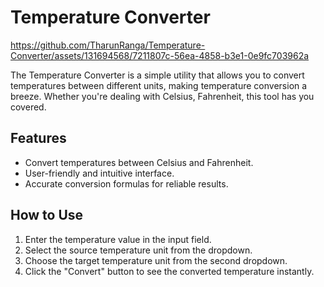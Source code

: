 # Temperature Converter


https://github.com/TharunRanga/Temperature-Converter/assets/131694568/7211807c-56ea-4858-b3e1-0e9fc703962a


The Temperature Converter is a simple utility that allows you to convert temperatures between different units, making temperature conversion a breeze. Whether you're dealing with Celsius, Fahrenheit, this tool has you covered.

## Features

- Convert temperatures between Celsius and Fahrenheit.
- User-friendly and intuitive interface.
- Accurate conversion formulas for reliable results.

## How to Use

1. Enter the temperature value in the input field.
2. Select the source temperature unit from the dropdown.
3. Choose the target temperature unit from the second dropdown.
4. Click the "Convert" button to see the converted temperature instantly.
